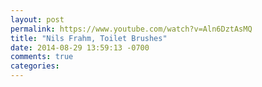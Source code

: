 ```yaml
---
layout: post
permalink: https://www.youtube.com/watch?v=Aln6DztAsMQ
title: "Nils Frahm, Toilet Brushes"
date: 2014-08-29 13:59:13 -0700
comments: true
categories: 
---
```

